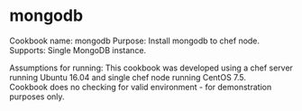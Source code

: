 # mongodb

Cookbook name:  mongodb
Purpose:  Install mongodb to chef node.
Supports: Single MongoDB instance. 

Assumptions for running:   This cookbook was developed using a chef server running Ubuntu 16.04 and single chef node running CentOS 7.5.  
Cookbook does no checking for valid environment - for demonstration purposes only.


